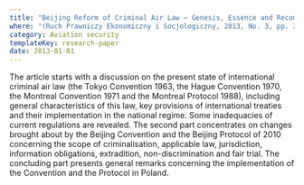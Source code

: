 ```yaml
---
title: "Beijing Reform of Criminal Air Law – Genesis, Essence and Recommendations (in Polish)"
where: "(Ruch Prawniczy Ekonomiczny i Socjologiczny, 2013, No. 3, pp. 35–47)"
category: Aviation security
templateKey: research-paper
date: 2013-01-01
---
```


The article starts with a discussion on the present state of international criminal air law (the Tokyo Convention 1963, the Hague Convention 1970, the Montreal Convention 1971 and the Montreal Protocol 1988), including general characteristics of this law, key provisions of international treaties and their implementation in the national regime. Some inadequacies of current regulations are revealed. The second part concentrates on changes brought about by the Beijing Convention and the Beijing Protocol of 2010 concerning the scope of criminalisation, applicable law, jurisdiction, information obligations, extradition, non-discrimination and fair trial. The concluding part presents general remarks concerning the implementation of the Convention and the Protocol in Poland.
